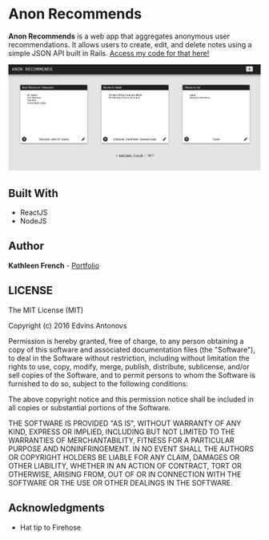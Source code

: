 # Anon Recommends

**Anon Recommends** is a web app that aggregates anonymous user recommendations. It allows users to create, edit, and delete notes using a simple JSON API built in Rails. [Access my code for that here!](https://github.com/frenchamnesty/notes)

![](anon-recs.png)

## Built With

* ReactJS
* NodeJS

## Author

**Kathleen French** - [Portfolio](http://www.kathleenfrench.co)

## LICENSE

The MIT License (MIT)

Copyright (c) 2016 Edvins Antonovs

Permission is hereby granted, free of charge, to any person obtaining a copy
of this software and associated documentation files (the "Software"), to deal
in the Software without restriction, including without limitation the rights
to use, copy, modify, merge, publish, distribute, sublicense, and/or sell
copies of the Software, and to permit persons to whom the Software is
furnished to do so, subject to the following conditions:

The above copyright notice and this permission notice shall be included in all
copies or substantial portions of the Software.

THE SOFTWARE IS PROVIDED "AS IS", WITHOUT WARRANTY OF ANY KIND, EXPRESS OR
IMPLIED, INCLUDING BUT NOT LIMITED TO THE WARRANTIES OF MERCHANTABILITY,
FITNESS FOR A PARTICULAR PURPOSE AND NONINFRINGEMENT. IN NO EVENT SHALL THE
AUTHORS OR COPYRIGHT HOLDERS BE LIABLE FOR ANY CLAIM, DAMAGES OR OTHER
LIABILITY, WHETHER IN AN ACTION OF CONTRACT, TORT OR OTHERWISE, ARISING FROM,
OUT OF OR IN CONNECTION WITH THE SOFTWARE OR THE USE OR OTHER DEALINGS IN THE
SOFTWARE.

## Acknowledgments

* Hat tip to Firehose